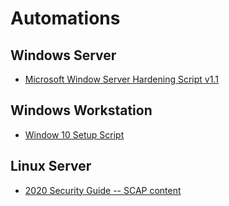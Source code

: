 # Automations

## Windows Server
- [Microsoft Window Server Hardening Script v1.1](https://gallery.technet.microsoft.com/scriptcenter/Windows-Server-Hardening-8f9f23df)

## Windows Workstation
- [Window 10 Setup Script](https://gist.github.com/alirobe/7f3b34ad89a159e6daa1)

## Linux Server
- [2020 Security Guide -- SCAP content](https://github.com/0day-xc-Our/2020-Security-Guide)
